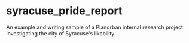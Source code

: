 # syracuse_pride_report
An example and writing sample of a Planorban internal research project investigating the city of Syracuse's likability. 
